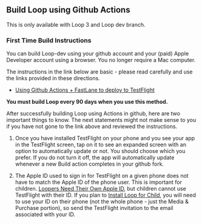 ## Build Loop using Github Actions

This is only available with Loop 3 and Loop dev branch.

### First Time Build Instructions

You can build Loop-dev using your github account and your (paid) Apple Developer account using a browser. You no longer require a Mac computer.

The instructions in the link below are basic - please read carefully and use the links provided in these directions.

* [Using Github Actions + FastLane to deploy to TestFlight](https://github.com/LoopKit/LoopWorkspace/blob/dev/fastlane/testflight.md)

**You must build Loop every 90 days when you use this method.**

After successfully building Loop using Actions in github, here are two important things to know. The next statements might not make sense to you if you have not gone to the link above and reviewed the instructions.

1. Once you have installed TestFlight on your phone and you see your app in the TestFlight screen, tap on it to see an expanded screen with an option to automatically update or not.  You should choose which you prefer. If you do not turn it off, the app will automatically update whenever a new Build action completes in your github fork.

1. The Apple ID used to sign in for TestFlight on a given phone does not have to match the Apple ID of the phone user. This is important for children. [Loopers Need Their Own Apple ID](../build/step6.md#loopers-need-their-own-apple-id), but children cannot use TestFlight with their ID. If you plan to [Install Loop for Child](#install-loop-for-child), you will need to use your ID on their phone (not the whole phone - just the Media & Purchase portion), so send the TestFlight invitation to the email associated with your ID.

